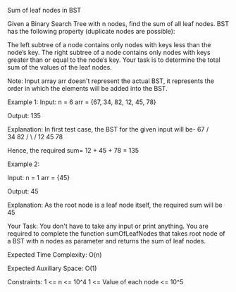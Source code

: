 Sum of leaf nodes in BST

Given a Binary Search Tree with n nodes, find the sum of all leaf nodes. BST has the following property (duplicate nodes are possible):

The left subtree of a node contains only nodes with keys less than the node’s key.
The right subtree of a node contains only nodes with keys greater than or equal to the node’s key.
Your task is to determine the total sum of the values of the leaf nodes.

Note: Input array arr doesn't represent the actual BST, it represents the order in which the elements will be added into the BST.

Example 1:
Input:
n = 6
arr = {67, 34, 82, 12, 45, 78}

Output:
135

Explanation:
In first test case, the BST for the given input will be-
                67
             /     \
           34       82
          /   \    /
         12   45  78

Hence, the required sum= 12 + 45 + 78 = 135


Example 2:

Input:
n = 1
arr = {45}

Output:
45

Explanation:
As the root node is a leaf node itself, 
the required sum will be 45


Your Task:
You don't have to take any input or print anything. You are required to complete the function sumOfLeafNodes that takes root node of a BST with n nodes as parameter and returns the sum of leaf nodes. 

Expected Time Complexity: O(n)

Expected Auxiliary Space: O(1)

Constraints:
1 <= n <= 10^4
1 <= Value of each node <= 10^5